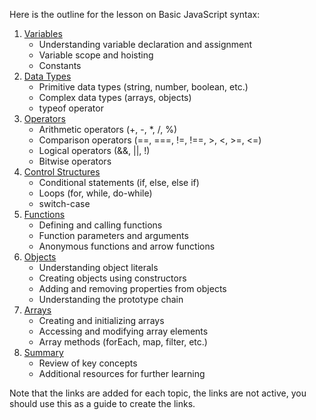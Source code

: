 <div><p>Here is the outline for the lesson on Basic JavaScript syntax:</p><ol><li><a href="#variables">Variables</a><ul><li>Understanding variable declaration and assignment</li><li>Variable scope and hoisting</li><li>Constants</li></ul></li><li><a href="#data-types">Data Types</a><ul><li>Primitive data types (string, number, boolean, etc.)</li><li>Complex data types (arrays, objects)</li><li>typeof operator</li></ul></li><li><a href="#operators">Operators</a><ul><li>Arithmetic operators (+, -, *, /, %)</li><li>Comparison operators (==, ===, !=, !==, &gt;, &lt;, &gt;=, &lt;=)</li><li>Logical operators (&amp;&amp;, ||, !)</li><li>Bitwise operators</li></ul></li><li><a href="#control-structures">Control Structures</a><ul><li>Conditional statements (if, else, else if)</li><li>Loops (for, while, do-while)</li><li>switch-case</li></ul></li><li><a href="#functions">Functions</a><ul><li>Defining and calling functions</li><li>Function parameters and arguments</li><li>Anonymous functions and arrow functions</li></ul></li><li><a href="#objects">Objects</a><ul><li>Understanding object literals</li><li>Creating objects using constructors</li><li>Adding and removing properties from objects</li><li>Understanding the prototype chain</li></ul></li><li><a href="#arrays">Arrays</a><ul><li>Creating and initializing arrays</li><li>Accessing and modifying array elements</li><li>Array methods (forEach, map, filter, etc.)</li></ul></li><li><a href="#summary">Summary</a><ul><li>Review of key concepts</li><li>Additional resources for further learning</li></ul></li></ol><p>Note that the links are added for each topic, the links are not active, you should use this as a guide to create the links.</p></div>
